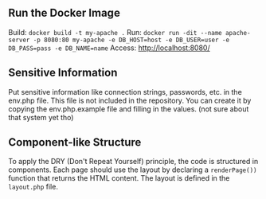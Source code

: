 ## Run the Docker Image

Build:  `docker build -t my-apache .`
Run:    `docker run -dit --name apache-server -p 8080:80 my-apache -e DB_HOST=host -e DB_USER=user -e DB_PASS=pass -e DB_NAME=name`
Access: [http://localhost:8080/](http://localhost:8080/)

## Sensitive Information

Put sensitive information like connection strings, passwords, etc. in the env.php file. This file is not included in the repository. You can create it by copying the env.php.example file and filling in the values. (not sure about that system yet tho)

## Component-like Structure

To apply the DRY (Don't Repeat Yourself) principle, the code is structured in components. Each page should use the layout by declaring a `renderPage())` function that returns the HTML content. The layout is defined in the `layout.php` file.